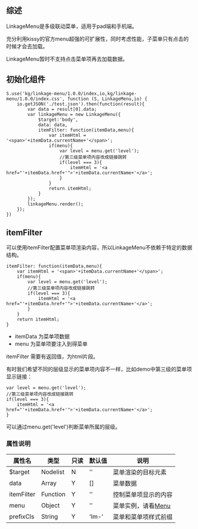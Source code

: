## 综述

LinkageMenu是多级联动菜单，适用于pad端和手机端。

充分利用kissy的官方menu超强的可扩展性，同时考虑性能，子菜单只有点击的时候才会去加载。

LinkageMenu暂时不支持点击菜单项再去加载数据。

## 初始化组件
		
    S.use('kg/linkage-menu/1.0.0/index,io,kg/linkage-menu/1.0.0/index.css', function (S, LinkageMenu,io) {
        io.getJSON('./test.json').then(function(result){
            var data = result[0].data;
            var linkageMenu = new LinkageMenu({
                $target:'body',
                data: data,
                itemFilter: function(itemData,menu){
                    var itemHtml = '<span>'+itemData.currentName+'</span>';
                    if(menu){
                        var level = menu.get('level');
                        //第三级菜单项内容改成链接跳转
                        if(level === 3){
                            itemHtml = '<a href="'+itemData.href+'">'+itemData.currentName+'</a>';
                        }
                    }
                    return itemHtml;
                }
            });
            linkageMenu.render();
        });
    })

## itemFilter

可以使用itemFilter配置菜单项渲染内容，所以LinkageMenu不依赖于特定的数据结构。

    itemFilter: function(itemData,menu){
        var itemHtml = '<span>'+itemData.currentName+'</span>';
        if(menu){
            var level = menu.get('level');
            //第三级菜单项内容改成链接跳转
            if(level === 3){
                itemHtml = '<a href="'+itemData.href+'">'+itemData.currentName+'</a>';
            }
        }
        return itemHtml;
    }

* itemData 为菜单项数据
* menu 为菜单项要注入到得菜单

itemFilter 需要有返回值，为html片段。

有时我们希望不同的层级显示的菜单项内容不一样，比如demo中第三级的菜单项显示链接：

    var level = menu.get('level');
    //第三级菜单项内容改成链接跳转
    if(level === 3){
        itemHtml = '<a href="'+itemData.href+'">'+itemData.currentName+'</a>';
    }
    
可以通过menu.get('level')判断菜单所属的层级。    

### 属性说明

属性名 | 类型|只读|默认值|说明
------------ | -------------| -------------| -------------| -------------
$target | Nodelist|N|''| 菜单渲染的目标元素
data | Array|Y|[]| 菜单数据
itemFilter | Function|Y|''| 控制菜单项显示的内容
menu | Object|Y|''| 菜单实例，请看[Menu](http://docs.kissyui.com/1.4/docs/html/api/menu/Menu.html)
prefixCls | String|Y|'lm-'| 菜单和菜单项样式前缀